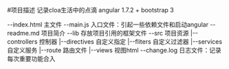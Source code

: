 #项目描述
	记录cloa生活中的点滴
	angular 1.7.2 + bootstrap 3


--index.html                          主文件
--main.js                             入口文件：引起一些依赖文件和启动angular
--readme.md 						  项目简介
--lib								  存放项目引用的框架文件
--src                                 项目资源
  |--controllers					  控制器
  |--directives	                      自定义指定
  |--fliters                          自定义过滤器
  |--services                         自定义服务
  |--route                            路由文件
  |--views                            视图html
--change.log                          日志文件：记录每次重要功能合入